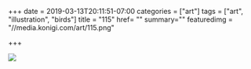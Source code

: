 +++
date = 2019-03-13T20:11:51-07:00
categories = ["art"]
tags = ["art", "illustration", "birds"]
title = "115"
href= ""
summary=""
featuredimg = "//media.konigi.com/art/115.png"

+++

<img src="//media.konigi.com/art/115.png" />
